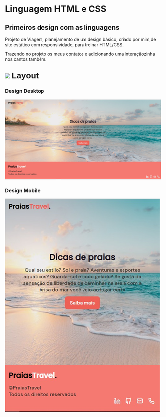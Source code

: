 # **Linguagem HTML e CSS**
## **Primeiros design com as linguagens**

<link rel="preconnect" href="https://fonts.googleapis.com">
<link rel="preconnect" href="https://fonts.gstatic.com" crossorigin>
<link href="https://fonts.googleapis.com/css2?family=Poppins:wght@700&display=swap" rel="stylesheet">

Projeto de Viagem, planejamento de um design básico, criado por mim,de site estático com responsividade, para treinar HTML/CSS.

Trazendo no projeto os meus contatos e adicionando uma interaçãozinha nos cantos também.

## <img src="https://img.icons8.com/dusk/64/000000/krita.png"> <span style="font-family: 'Poppins', sans-serif;font-size:20pt"> Layout</span>

### **Design Desktop**

![Design Desktop](/assets/Designs/DesignDesktop.jpg)

### **Design Mobile**

![Design Mobile](/assets/Designs/DesignMobile.jpg)